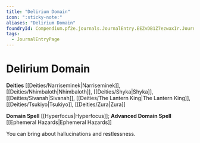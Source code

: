 ```yaml
---
title: "Delirium Domain"
icon: ":sticky-note:"
aliases: "Delirium Domain"
foundryId: Compendium.pf2e.journals.JournalEntry.EEZvDB1Z7ezwaxIr.JournalEntryPage.tuThzOCvMLbRVba8
tags:
  - JournalEntryPage
---
```


# Delirium Domain
**Deities** [[Deities/Narriseminek|Narriseminek]], [[Deities/Nhimbaloth|Nhimbaloth]], [[Deities/Shyka|Shyka]], [[Deities/Sivanah|Sivanah]], [[Deities/The Lantern King|The Lantern King]], [[Deities/Tsukiyo|Tsukiyo]], [[Deities/Zura|Zura]]

**Domain Spell** [[Hyperfocus|Hyperfocus]]; **Advanced Domain Spell** [[Ephemeral Hazards|Ephemeral Hazards]]

You can bring about hallucinations and restlessness.